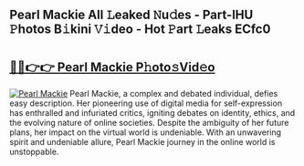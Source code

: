 ## Pearl Mackie All 𝙻eaked 𝙽u𝚍es - Part-lHU 𝙿hotos B𝚒kini 𝚅𝚒deo - Hot 𝙿art 𝙻eaks ECfc0

# <h2><a href="http://ld6dxq.urlbe.top/?page=Pearl+Mackie">🔗🔗👉👉 Pearl Mackie P𝚑oto𝚜Vid𝚎o</a></h2>

[![Pearl Mackie](https://i.imgur.com/eBuTRDB.gif)](http://ld6dxq.urlbe.top/?page=Pearl+Mackie)
Pearl Mackie, a complex and debated individual, defies easy description. Her pioneering use of digital media for self-expression has enthralled and infuriated critics, igniting debates on identity, ethics, and the evolving nature of online societies. Despite the ambiguity of her future plans, her impact on the virtual world is undeniable. With an unwavering spirit and undeniable allure, Pearl Mackie journey in the online world is unstoppable.
